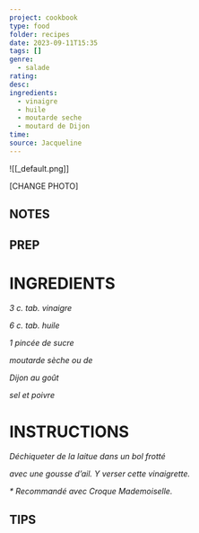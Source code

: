 ```yaml
---
project: cookbook
type: food
folder: recipes
date: 2023-09-11T15:35
tags: []
genre:
  - salade
rating: 
desc: 
ingredients:
  - vinaigre
  - huile
  - moutarde seche
  - moutard de Dijon
time: 
source: Jacqueline
---
```


![[_default.png]]

[CHANGE PHOTO]


## NOTES




## PREP


# INGREDIENTS

_3 c. tab. vinaigre_

_6 c. tab. huile_

_1 pincée de sucre_

_moutarde sèche ou de_

_Dijon au goût_

_sel et poivre_

# INSTRUCTIONS

_Déchiqueter de la laitue dans un bol frotté_

_avec une gousse d’ail. Y verser cette vinaigrette._

_* Recommandé avec Croque Mademoiselle._


## TIPS



